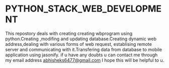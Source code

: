 # PYTHON_STACK_WEB_DEVELOPMENT
This repostory deals with creating creating wbprogram using python.Creating ,modifing and updating database.Creating dynamic web 
address,dealing with various forms of web request, establising remote server and communicating with it.Transfering data from 
database to mobile application using jasonify.
if u have any doubts u can contact me through my email address abhisheks6477@gmail.com
I hope this will be helpful to u.
